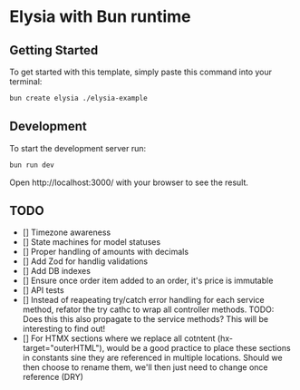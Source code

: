 # Elysia with Bun runtime

## Getting Started
To get started with this template, simply paste this command into your terminal:
```bash
bun create elysia ./elysia-example
```

## Development
To start the development server run:
```bash
bun run dev
```

Open http://localhost:3000/ with your browser to see the result.

## TODO
- [] Timezone awareness
- [] State machines for model statuses
- [] Proper handling of amounts with decimals
- [] Add Zod for handlig validations
- [] Add DB indexes
- [] Ensure once order item added to an order, it's price is immutable
- [] API tests
- [] Instead of reapeating try/catch error handling for each service method, refator the try cathc to wrap all controller methods. TODO: Does this this also propagate to the service methods? This will be interesting to find out!
- [] For HTMX sections where we replace all cotntent (hx-target="outerHTML"), would be a good practice to place these sections in constants sine they are referenced in multiple locations. Should we then choose to rename them, we'll then just need to change once reference (DRY)
